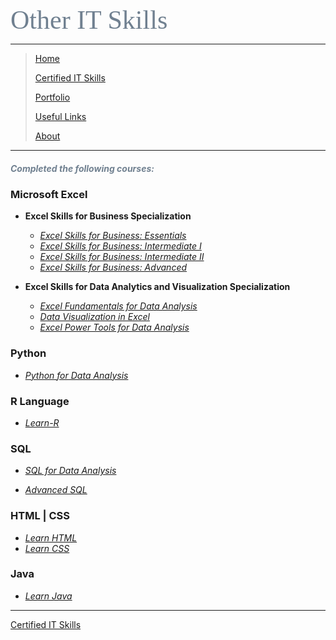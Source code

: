 <span style="font-family:Papyrus; font-size:3em; color:SlateGray;">Other IT Skills</span>

---

> [Home](index.md)
> 
> [Certified IT Skills](certified_skills.md)
>
> [Portfolio](portfolio.md)
> 
> [Useful Links](links.md)
> 
> [About](about.md)

---
<!--

-->

<h5 style='color:SlateGray;'><i>Completed the following courses:</i></h5>

### Microsoft Excel

* **Excel Skills for Business Specialization**

  * _[Excel Skills for Business: Essentials](excel_skills_for_business_essentials.md)_
  * _[Excel Skills for Business: Intermediate I](excel_skills_for_business_intermediate_1.md)_
  * _[Excel Skills for Business: Intermediate II](excel_skills_for_business_intermediate_2.md)_
  * _[Excel Skills for Business: Advanced](excel_skills_for_business_advanced.md)_

* **Excel Skills for Data Analytics and Visualization Specialization**

  * _[Excel Fundamentals for Data Analysis](excel_fundamentals_for_data_analysis.md)_
  * _[Data Visualization in Excel](data_visualization_in_excel.md)_
  * _[Excel Power Tools for Data Analysis](excel_power_tools_for_data_analysis.md)_

### Python

* _[Python for Data Analysis](other_skills_docs/python_for_data_analysis.md)_

### R Language

* _[Learn-R](other_skills_docs/learn_R.md)_

### SQL

* _[SQL for Data Analysis](other_skills_docs/sql_for_data_analysis.md)_

* _[Advanced SQL](other_skills_docs/advanced_sql.md)_

### HTML | CSS

* _[Learn HTML](other_skills_docs/learn_html.md)_
* _[Learn CSS](other_skills_docs/learn_css.md)_

### Java

* _[Learn Java](other_skills_docs/learn_java.md)_
<hr>

[Certified IT Skills](certified_skills.md)
